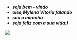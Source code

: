 - ***seja bem - vindo***
- ***oiee,Mylena Vitoria falando*** 
- ***sou o miranha***
- ***seja feliz com a sua vida:)***

![](https://media.tenor.com/QmD5eBr2pSAAAAAM/el-bicho-siuu.gif)
